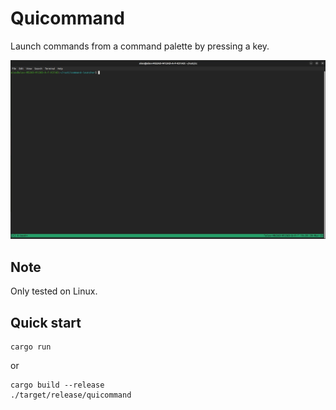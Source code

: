 # Quicommand

Launch commands from a command palette by pressing a key.


![](https://github.com/weiying-chen/command-launcher/blob/main/demo.gif)

## Note

Only tested on Linux.


## Quick start

```shell
cargo run
```

or

```shell
cargo build --release
./target/release/quicommand
```
